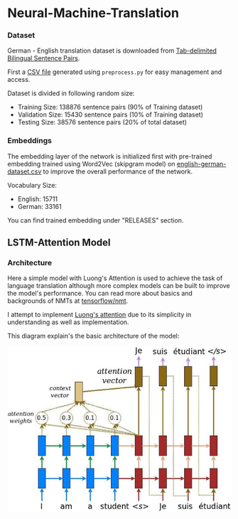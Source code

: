 # Neural-Machine-Translation

### Dataset

German - English translation dataset is downloaded from [Tab-delimited Bilingual Sentence Pairs](http://www.manythings.org/anki/).

First a [CSV file](english-german-dataset.csv) generated using `preprocess.py` for easy management and access.

Dataset is divided in following random size:
 - Training Size: 138876 sentence pairs (90% of Training dataset)
 - Validation Size: 15430 sentence pairs (10% of Training dataset)
 - Testing Size: 38576 sentence pairs (20% of total dataset)

### Embeddings

The embedding layer of the network is initialized first with pre-trained embedding trained using Word2Vec (skipgram model) on [english-german-dataset.csv](dataset/english-german-dataset.csv) to improve the overall performance of the network.

Vocabulary Size:
 - English: 15711
 - German: 33161

You can find trained embedding under "RELEASES" section.

## LSTM-Attention Model

### Architecture

Here a simple model with Luong's Attention is used to achieve the task of language translation although more complex models can be built to improve the model's performance. You can read more about basics and backgrounds of NMTs at [tensorflow/nmt](https://github.com/tensorflow/nmt#basic).

I attempt to implement [Luong's attention](https://arxiv.org/pdf/1508.04025.pdf) due to its simplicity in understanding as well as implementation.

This diagram explain's the basic architecture of the model:
<p align="center"> <img src="results/attention_mechanism.jpg"/> </p>

